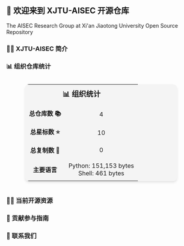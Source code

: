 ## 👋 欢迎来到 XJTU-AISEC 开源仓库
The AISEC Research Group at Xi'an Jiaotong University Open Source Repository

### 🙋‍♀ XJTU-AISEC 简介


### 📊 组织仓库统计
<!-- STATS_CARD_START -->
<div style="display: flex; justify-content: center;">
  <table style="border-collapse: collapse; width: 80%; background: #f4f4f4; border-radius: 10px; box-shadow: 0 4px 6px rgba(0,0,0,0.1); text-align: center;">
    <tr>
      <th colspan="2" style="padding: 10px; font-size: 1.2em;">📊 组织统计</th>
    </tr>
    <tr>
      <td style="padding: 10px; font-weight: bold;">总仓库数 📚</td>
      <td style="padding: 10px;">4</td>
    </tr>
    <tr>
      <td style="padding: 10px; font-weight: bold;">总星标数 ⭐</td>
      <td style="padding: 10px;">10</td>
    </tr>
    <tr>
      <td style="padding: 10px; font-weight: bold;">总复制数 🍴</td>
      <td style="padding: 10px;">0</td>
    </tr>
    <tr>
      <td style="padding: 10px; font-weight: bold;">主要语言</td>
      <td style="padding: 10px;">
        <ul style="list-style: none; padding: 0; margin: 0;">
          <li>Python: 151,153 bytes</li><li>Shell: 461 bytes</li>
        </ul>
      </td>
    </tr>
  </table>
</div>
<!-- STATS_CARD_END -->

### 👩‍💻 当前开源资源


### 🌈 贡献参与指南


### 💬 联系我们


